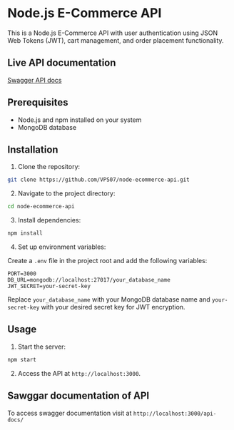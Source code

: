 # Node.js E-Commerce API

This is a Node.js E-Commerce API with user authentication using JSON Web Tokens (JWT), cart management, and order placement functionality.

## Live API documentation

[Swagger API docs](https://node-ecommerce-api-z69r.onrender.com/api-docs/)

## Prerequisites

- Node.js and npm installed on your system
- MongoDB database

## Installation

1. Clone the repository:

```bash
git clone https://github.com/VPS07/node-ecommerce-api.git
```

2. Navigate to the project directory:

```bash
cd node-ecommerce-api
```

3. Install dependencies:

```bash
npm install
```

4. Set up environment variables:

Create a `.env` file in the project root and add the following variables:

```env
PORT=3000
DB_URL=mongodb://localhost:27017/your_database_name
JWT_SECRET=your-secret-key
```

Replace `your_database_name` with your MongoDB database name and `your-secret-key` with your desired secret key for JWT encryption.

## Usage

1. Start the server:

```bash
npm start
```

2. Access the API at `http://localhost:3000`.

## Sawggar documentation of API

To access swagger documentation visit at `http://localhost:3000/api-docs/`
